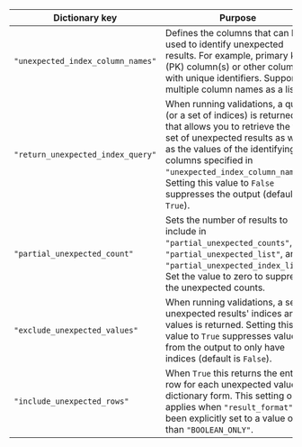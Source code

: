 | Dictionary key | Purpose                                                                                                                                                                                                                                                                                                      |
| --- |--------------------------------------------------------------------------------------------------------------------------------------------------------------------------------------------------------------------------------------------------------------------------------------------------------------|
| `"unexpected_index_column_names"` | Defines the columns that can be used to identify unexpected results. For example, primary key (PK) column(s) or other columns with unique identifiers. Supports multiple column names as a list.                                                                                                             |
|`"return_unexpected_index_query"` | When running validations, a query (or a set of indices) is returned that allows you to retrieve the full set of unexpected results as well as the values of the identifying columns specified in `"unexpected_index_column_names"`.  Setting this value to `False` suppresses the output (default is `True`). |
| `"partial_unexpected_count"` | Sets the number of results to include in `"partial_unexpected_counts"`, `"partial_unexpected_list"`, and `"partial_unexpected_index_list"`. Set the value to zero to suppress the unexpected counts.                                                                                                                           |
| `"exclude_unexpected_values"` | When running validations, a set of unexpected results' indices and values is returned.  Setting this value to `True` suppresses values from the output to only have indices (default is `False`).                                                                                                            |
| `"include_unexpected_rows"` | When `True` this returns the entire row for each unexpected value in dictionary form. This setting only applies when `"result_format"` has been explicitly set to a value other than `"BOOLEAN_ONLY"`.                                                                                                       |
